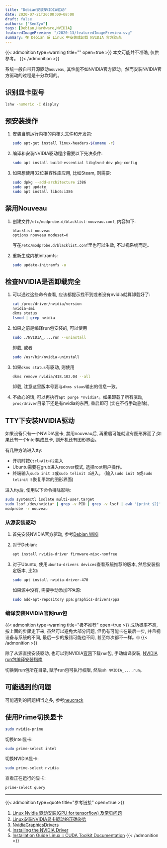 ```yaml
---
title: "Debian安装NVIDIA驱动"
date: 2020-07-21T20:00:00+08:00
draft: false
authors: ["SenZyo"]
tags: [Debian,Hardware,NVIDIA]
featuredImagePreview: "/2020-13/featuredImagePreview.svg"
summary: 在 Debian 系 Linux 中安装或卸载 NVIDIA 官方驱动。
---
```


{{< admonition type=warning title="" open=true >}}
本文可能并不准确, 仅供参考。
{{< /admonition >}}

系统一般自带开源驱动`nouveau`, 其性能不如NVIDIA官方驱动。然而安装NVIDIA官方驱动的过程是十分坎坷的。

## 识别显卡型号

```bash
lshw -numeric -C display
```

## 预安装操作

1. 安装当前运行内核的内核头文件和开发包: 

    ```bash
    sudo apt-get install linux-headers-$(uname -r)
    ```

2. 编译和安装NVIDIA驱动程序需要以下先决条件: 

    ```bash
    sudo apt install build-essential libglvnd-dev pkg-config
    ```

3. 如果想使用32位兼容性库应用, 比如Steam, 则需要: 

    ```bash
    sudo dpkg --add-architecture i386
    sudo apt update
    sudo apt install libc6:i386
    ```

## 禁用Nouveau

1. 创建文件`/etc/modprobe.d/blacklist-nouveau.conf`, 内容如下: 

    ```
    blacklist nouveau
    options nouveau modeset=0
    ```

    写在`/etc/modprobe.d/blacklist.conf`里也可以生效, 不过视系统而定。

2. 重新生成内核initramfs:

    ```bash
    sudo update-initramfs -u
    ```

## 检查NVIDIA是否卸载完全

1. 可以通过这些命令查看, 应该都提示找不到或者没有nvidia就算卸载好了: 

    ```bash
    cat /proc/driver/nvidia/version
    nvidia-smi
    dkms status
    lsmod | grep nvidia
    ```

2. 如果之前是编译run包安装的, 可以使用

    ```bash
    sudo ./NVIDIA_....run --uninstall
    ```
 
    卸载, 或者

    ```bash
    sudo /usr/bin/nvidia-uninstall
    ```

3. 如果`dkms status`有驱动, 则使用

    ```bash
    dkms remove nvidia/418.102.04 --all
    ```

    卸载, 注意这里版本号要与`dkms staus`输出的信息一致。

4. 不放心的话, 可以再执行`apt purge *nvidia*`。如果卸载了所有驱动, `proc/driver`目录下还是有nvidia的东西, 重启即可 (实在不行手动删除)。

## TTY下安装NVIDIA驱动

如果设备只有一个NVIDIA显卡, 禁用nouveau后, 再重启可能就没有图形界面了;如果还有一个Intel集成显卡, 则开机还有图形界面。

有几种方法进入tty: 

- 开机时按`Ctrl+Alt+F2`进入
- Ubuntu需要在grub进入recover模式, 选择root用户操作。
- 终端输入`sudo init 3`或`sudo telinit 3`进入。 (输入`sudo init 5`或`sudo telinit 5`恢复平常的图形界面) 

进入tty后, 使用以下命令排除影响: 

```bash
sudo systemctl isolate multi-user.target
sudo lsof /dev/nvidia* | grep -v PID | grep -v lsof | awk '{print $2}' | xargs sudo kill -9
modprobe -r nouveau
```

### 从源安装驱动

1. 首先安装NVIDIA官方驱动, 参考[Debian WiKi](https://wiki.debian.org/NvidiaGraphicsDrivers)

2. 对于Debian: 

    ```bash
    apt install nvidia-driver firmware-misc-nonfree
    ```
3. 对于Ubuntu, 使用`ubuntu-drivers devices`查看系统推荐的版本, 然后安装指定版本, 比如: 

    ```bash
    sudo apt install nvidia-driver-470
    ```

    如果源中没有, 需要手动添加PPA源: 
    
    ```bash
    sudo add-apt-repository ppa:graphics-drivers/ppa
    ```

### 编译安装NVIDIA官网run包

{{< admonition type=warning title="极不推荐" open=true >}}
成功概率不高, 按上面的步骤走下来, 虽然可以避免大部分问题, 但仍有可能卡在最后一步, 并且视设备与系统的不同, 最后一步的报错可能也不同, 甚至每次都不一样。🙄
{{< /admonition >}}

除了从源直接安装驱动, 也可以到NVIDIA[官网](https://www.nvidia.cn/Download/index.aspx?lang=cn)下载`run`包, 手动编译安装, [NVIDIA run包编译安装指南](https://us.download.nvidia.cn/XFree86/Linux-x86_64/450.57/README/installdriver.html)

切换到run包所在目录, 赋予run包可执行权限, 然后`sh NVIDIA_....run`。

## 可能遇到的问题

可能遇到的问题相当之多, 参考[neucrack](https://neucrack.com/p/252)

## 使用Prime切换显卡

```bash
sudo nvidia-prime
```

切换Intel显卡: 

```bash
sudo prime-select intel
```

切换NVIDIA显卡: 

```bash
sudo prime-select nvidia
```

查看正在运行的显卡: 

```bash
prime-select query
```

--------------------

{{< admonition type=quote title="参考链接" open=true >}}
1. [Linux Nvidia 驱动安装(GPU for tensorflow) 及常见问题](https://neucrack.com/p/252)
2. [Linux安装NVIDIA显卡驱动的正确姿势](https://blog.csdn.net/wf19930209/article/details/81877822)
3. [NvidiaGraphicsDrivers](https://wiki.debian.org/NvidiaGraphicsDrivers)
4. [Installing the NVIDIA Driver](https://us.download.nvidia.cn/XFree86/Linux-x86_64/450.57/README/installdriver.html)
5. [Installation Guide Linux :: CUDA Toolkit Documentation](https://docs.nvidia.com/cuda/cuda-installation-guide-linux/index.html)
{{< /admonition >}}